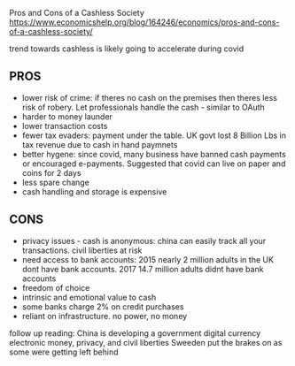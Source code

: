 Pros and Cons of a Cashless Society
https://www.economicshelp.org/blog/164246/economics/pros-and-cons-of-a-cashless-society/

trend towards cashless is likely going to accelerate during covid

PROS
----
- lower risk of crime: if theres no cash on the premises then theres less risk of robery. Let professionals handle the cash - similar to OAuth
- harder to money launder
- lower transaction costs
- fewer tax evaders: payment under the table. UK govt lost 8 Billion Lbs in tax revenue due to cash in hand paymnets
- better hygene: since covid, many business have banned cash payments or encouraged e-payments. Suggested that covid can live on paper and coins for 2 days
- less spare change
- cash handling and storage is expensive

CONS
----
- privacy issues - cash is anonymous: china can easily track all your transactions. civil liberties at risk
- need access to bank accounts: 2015 nearly 2 million adults in the UK dont have bank accounts. 2017 14.7 million adults didnt have bank accounts
- freedom of choice
- intrinsic and emotional value to cash
- some banks charge 2% on credit purchases
- reliant on infrastructure. no power, no money


follow up reading:
China is developing a government digital currency
electronic money, privacy, and civil liberties
Sweeden put the brakes on as some were getting left behind